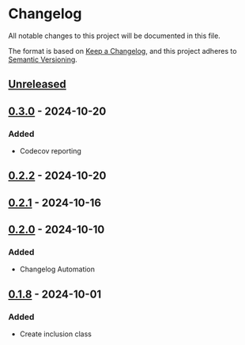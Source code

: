 # Changelog

All notable changes to this project will be documented in this file.

The format is based on [Keep a Changelog](https://keepachangelog.com/en/1.1.0/),
and this project adheres to [Semantic Versioning](https://semver.org/spec/v2.0.0.html).

## [Unreleased]

## [0.3.0] - 2024-10-20

### Added

- Codecov reporting

## [0.2.2] - 2024-10-20

## [0.2.1] - 2024-10-16

## [0.2.0] - 2024-10-10

### Added

- Changelog Automation

## [0.1.8] - 2024-10-01

### Added

- Create inclusion class

[Unreleased]: https://github.com/TJC-Tools/TJC.Inclusion/compare/v0.3.0...HEAD

[0.3.0]: https://github.com/TJC-Tools/TJC.Inclusion/compare/v0.2.2...v0.3.0

[0.2.2]: https://github.com/TJC-Tools/TJC.Inclusion/compare/v0.2.1...v0.2.2

[0.2.1]: https://github.com/TJC-Tools/TJC.Inclusion/compare/v0.2.0...v0.2.1

[0.2.0]: https://github.com/TJC-Tools/TJC.Inclusion/compare/v0.1.8...v0.2.0

[0.1.8]: https://github.com/TJC-Tools/TJC.Inclusion/releases/tag/v0.1.8
